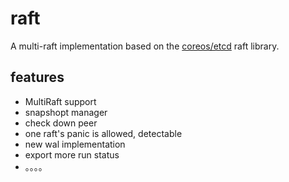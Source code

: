 # raft

A multi-raft implementation based on the [coreos/etcd](https://github.com/coreos/etcd) raft library.


## features  
- MultiRaft support    
- snapshopt manager    
- check down peer   
- one raft's panic is allowed, detectable  
- new wal implementation    
- export more run status   
- 。。。。


